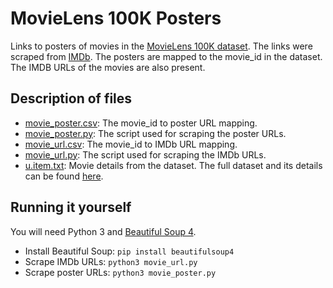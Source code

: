 # MovieLens 100K Posters
Links to posters of movies in the [MovieLens 100K dataset](https://grouplens.org/datasets/movielens/100k/). The links were scraped from [IMDb](http://www.imdb.com/). The posters are mapped to the movie_id in the dataset. The IMDB URLs of the movies are also present.

## Description of files
- [movie_poster.csv](https://github.com/babu-thomas/movielens-posters/blob/master/movie_poster.csv): The movie_id to poster URL mapping.
- [movie_poster.py](https://github.com/babu-thomas/movielens-posters/blob/master/movie_poster.py): The script used for scraping the poster URLs.
- [movie_url.csv](https://github.com/babu-thomas/movielens-posters/blob/master/movie_url.csv): The movie_id to IMDb URL mapping.
- [movie_url.py](https://github.com/babu-thomas/movielens-posters/blob/master/movie_url.py): The script used for scraping the IMDb URLs.
- [u.item.txt](https://github.com/babu-thomas/movielens-posters/blob/master/u.item.txt):  Movie details from the dataset. The full dataset and its details can be found [here](https://grouplens.org/datasets/movielens/100k/).

## Running it yourself
You will need Python 3 and [Beautiful Soup 4](https://www.crummy.com/software/BeautifulSoup/).
- Install Beautiful Soup: `pip install beautifulsoup4`
- Scrape IMDb URLs: `python3 movie_url.py`
- Scrape poster URLs: `python3 movie_poster.py`
